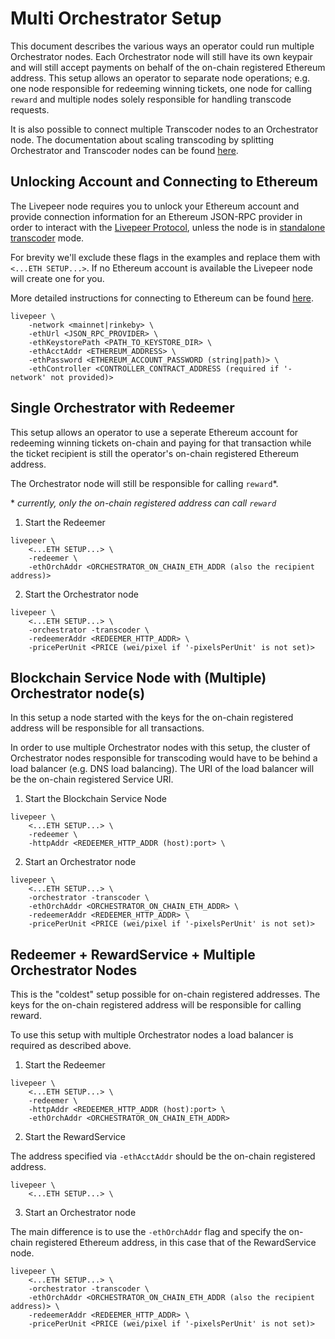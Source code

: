 # Multi Orchestrator Setup

This document describes the various ways an operator could run multiple Orchestrator nodes. Each Orchestrator node will still have its own keypair and will still accept payments on behalf of the on-chain registered Ethereum address. This setup allows an operator to separate node operations; e.g. one node responsible for redeeming winning tickets, one node for calling `reward` and multiple nodes solely responsible for handling transcode requests. 

It is also possible to connect multiple Transcoder nodes to an Orchestrator node. The documentation about scaling transcoding by splitting Orchestrator and Transcoder nodes can be found [here](https://livepeer.org/docs/video-miners/how-to-guides/o-t-split).

## Unlocking Account and Connecting to Ethereum

The Livepeer node requires you to unlock your Ethereum account and provide connection information for an Ethereum JSON-RPC provider in order to interact with the [Livepeer Protocol](https://github.com/livepeer/protocol), unless the node is in [standalone transcoder](https://livepeer.org/docs/video-miners/how-to-guides/o-t-split) mode.

For brevity we'll exclude these flags in the examples and replace them with `<...ETH SETUP...>`. If no Ethereum account is available the Livepeer node will create one for you.

More detailed instructions for connecting to Ethereum can be found [here](https://livepeer.org/docs/installation/connect-to-ethereum). 

```
livepeer \
    -network <mainnet|rinkeby> \
    -ethUrl <JSON_RPC_PROVIDER> \
    -ethKeystorePath <PATH_TO_KEYSTORE_DIR> \
    -ethAcctAddr <ETHEREUM_ADDRESS> \
    -ethPassword <ETHEREUM_ACCOUNT_PASSWORD (string|path)> \
    -ethController <CONTROLLER_CONTRACT_ADDRESS (required if '-network' not provided)>
```

## Single Orchestrator with Redeemer

This setup allows an operator to use a seperate Ethereum account for redeeming winning tickets on-chain and paying for that transaction while the ticket recipient is still the operator's on-chain registered Ethereum address.

The Orchestrator node will still be responsible for calling `reward`*.

\* _currently, only the on-chain registered address can call `reward`_

1. Start the Redeemer 

```shell
livepeer \
    <...ETH SETUP...> \
    -redeemer \ 
    -ethOrchAddr <ORCHESTRATOR_ON_CHAIN_ETH_ADDR (also the recipient address)>
```

2. Start the Orchestrator node


```shell
livepeer \
    <...ETH SETUP...> \
    -orchestrator -transcoder \
    -redeemerAddr <REDEEMER_HTTP_ADDR> \
    -pricePerUnit <PRICE (wei/pixel if '-pixelsPerUnit' is not set)>
```


## Blockchain Service Node with (Multiple) Orchestrator node(s)

In this setup a node started with the keys for the on-chain registered address will be responsible for all transactions. 

In order to use multiple Orchestrator nodes with this setup, the cluster of Orchestrator nodes responsible for transcoding would have to be behind a load balancer (e.g. DNS load balancing). The URI of the load balancer will be the on-chain registered Service URI.

1. Start the Blockchain Service Node 

```shell
livepeer \
    <...ETH SETUP...> \
    -redeemer \ 
    -httpAddr <REDEEMER_HTTP_ADDR (host):port> \
```

2. Start an Orchestrator node
```shell
livepeer \
    <...ETH SETUP...> \
    -orchestrator -transcoder \
    -ethOrchAddr <ORCHESTRATOR_ON_CHAIN_ETH_ADDR> \
    -redeemerAddr <REDEEMER_HTTP_ADDR> \
    -pricePerUnit <PRICE (wei/pixel if '-pixelsPerUnit' is not set)>
```

## Redeemer + RewardService + Multiple Orchestrator Nodes

This is the "coldest" setup possible for on-chain registered addresses. The keys for the on-chain registered address will be responsible for calling reward.

To use this setup with multiple Orchestrator nodes a load balancer is required as described above. 

1. Start the Redeemer

```shell
livepeer \
    <...ETH SETUP...> \
    -redeemer \ 
    -httpAddr <REDEEMER_HTTP_ADDR (host):port> \ 
    -ethOrchAddr <ORCHESTRATOR_ON_CHAIN_ETH_ADDR>
```

2. Start the RewardService

The address specified via `-ethAcctAddr` should be the on-chain registered address. 

```shell
livepeer \
    <...ETH SETUP...> \
```

3. Start an Orchestrator  node

The main difference is to use the `-ethOrchAddr` flag and specify the on-chain registered Ethereum address, in this case that of the RewardService node. 

```shell
livepeer \
    <...ETH SETUP...> \
    -orchestrator -transcoder \
    -ethOrchAddr <ORCHESTRATOR_ON_CHAIN_ETH_ADDR (also the recipient address)> \
    -redeemerAddr <REDEEMER_HTTP_ADDR> \
    -pricePerUnit <PRICE (wei/pixel if '-pixelsPerUnit' is not set)>
```